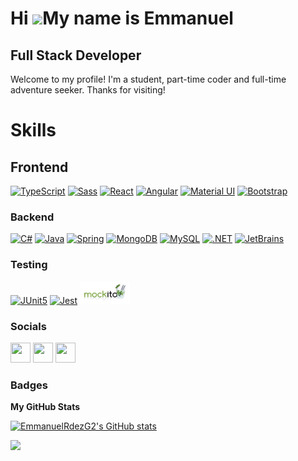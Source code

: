 # Hi ![](https://user-images.githubusercontent.com/18350557/176309783-0785949b-9127-417c-8b55-ab5a4333674e.gif)My name is Emmanuel

## Full Stack Developer

Welcome to my profile! I'm a student, part-time coder and full-time adventure seeker. Thanks for visiting!

# Skills

## Frontend

<p align="left">

<a href="https://www.typescriptlang.org/" target="_blank" rel="noreferrer"><img src="https://raw.githubusercontent.com/danielcranney/readme-generator/main/public/icons/skills/typescript-colored.svg" width="36" height="36" alt="TypeScript" /></a>
<a href="https://sass-lang.com/" target="_blank" rel="noreferrer"><img src="https://raw.githubusercontent.com/danielcranney/readme-generator/main/public/icons/skills/sass-colored.svg" width="36" height="36" alt="Sass" /></a>
<a href="https://reactjs.org/" target="_blank" rel="noreferrer"><img src="https://raw.githubusercontent.com/danielcranney/readme-generator/main/public/icons/skills/react-colored.svg" width="36" height="36" alt="React" /></a>
<a href="https://angular.io/" target="_blank" rel="noreferrer"><img src="https://raw.githubusercontent.com/danielcranney/readme-generator/main/public/icons/skills/angularjs-colored.svg" width="36" height="36" alt="Angular" /></a>
<a href="https://mui.com/" target="_blank" rel="noreferrer"><img src="https://raw.githubusercontent.com/danielcranney/readme-generator/main/public/icons/skills/materialui-colored.svg" width="36" height="36" alt="Material UI" /></a>
<a href="https://getbootstrap.com/" target="_blank" rel="noreferrer"><img src="https://raw.githubusercontent.com/danielcranney/readme-generator/main/public/icons/skills/bootstrap-colored.svg" width="36" height="36" alt="Bootstrap" /></a>

</p>

### Backend

<p align='left'>
<a href="https://docs.microsoft.com/en-us/dotnet/csharp/" target="_blank" rel="noreferrer"><img src="https://raw.githubusercontent.com/danielcranney/readme-generator/main/public/icons/skills/csharp-colored.svg" width="36" height="36" alt="C#" /></a>
<a href="https://www.oracle.com/java/" target="_blank" rel="noreferrer"><img src="https://raw.githubusercontent.com/danielcranney/readme-generator/main/public/icons/skills/java-colored.svg" width="36" height="36" alt="Java" /></a>
<a href="https://spring.io/" target="_blank" rel="noreferrer"><img src="https://cdn.jsdelivr.net/gh/devicons/devicon/icons/spring/spring-original.svg" width="36" height="36" alt="Spring" /></a>
<a href="https://www.mongodb.com/" target="_blank" rel="noreferrer"><img src="https://raw.githubusercontent.com/danielcranney/readme-generator/main/public/icons/skills/mongodb-colored.svg" width="36" height="36" alt="MongoDB" /></a>
<a href="https://www.mysql.com/" target="_blank" rel="noreferrer"><img src="https://raw.githubusercontent.com/danielcranney/readme-generator/main/public/icons/skills/mysql-colored.svg" width="36" height="36" alt="MySQL" /></a>
<a href="https://dotnet.microsoft.com/en-us/" target="_blank" rel="noreferrer"><img src="https://cdn.jsdelivr.net/gh/devicons/devicon/icons/dotnetcore/dotnetcore-original.svg" width="36" height="36" alt=".NET" /></a>
<a href="https://www.jetbrains.com/" target="_blank" rel="noreferrer"><img src="https://cdn.jsdelivr.net/gh/devicons/devicon/icons/jetbrains/jetbrains-original.svg" width="36" height="36" alt="JetBrains" /></a></p>

### Testing

<p>
<a href="https://junit.org/junit5/" target="_blank" rel="noreferrer"><img src="https://asset.brandfetch.io/idD7RfhCFS/id3KSPzOxb.png" width="36" height="36" alt="JUnit5" /></a>
<a href="https://jestjs.io/" target="_blank" rel="noreferrer"><img src="https://cdn.jsdelivr.net/gh/devicons/devicon/icons/jest/jest-plain.svg" width="36" height="36" alt="Jest" /></a>
<a href="https://junit.org/junit5/" target="_blank" rel="noreferrer"><img src="https://raw.githubusercontent.com/mockito/mockito/master/src/javadoc/org/mockito/logo.png" width="80" height="36" alt="JUnit5" /></a>
</p>

### Socials

<p align="left"> <a href="https://discord.com/users/rogEmma#6517" target="_blank" rel="noreferrer"><img src="https://raw.githubusercontent.com/danielcranney/readme-generator/main/public/icons/socials/discord.svg" width="32" height="32" /></a> <a href="https://www.facebook.com/emmadeveloper/" target="_blank" rel="noreferrer"><img src="https://raw.githubusercontent.com/danielcranney/readme-generator/main/public/icons/socials/facebook.svg" width="32" height="32" /></a> <a href="https://www.github.com/EmmanuelRdezG2" target="_blank" rel="noreferrer"><img src="https://raw.githubusercontent.com/danielcranney/readme-generator/main/public/icons/socials/github.svg" width="32" height="32" /></a></p>

### Badges

<b>My GitHub Stats</b>

<a href="http://www.github.com/EmmanuelRdezG2"><img src="https://github-readme-stats.vercel.app/api?username=EmmanuelRdezG2&show_icons=true&hide=&count_private=true&title_color=ec4899&text_color=ffffff&icon_color=ec4899&bg_color=1c1917&hide_border=true&show_icons=true" alt="EmmanuelRdezG2's GitHub stats" /></a>

<a href="http://www.github.com/EmmanuelRdezG2"><img src="https://github-readme-streak-stats.herokuapp.com/?user=EmmanuelRdezG2&stroke=ffffff&background=1c1917&ring=ec4899&fire=ec4899&currStreakNum=ffffff&currStreakLabel=ec4899&sideNums=ffffff&sideLabels=ffffff&dates=ffffff&hide_border=true" /></a>
